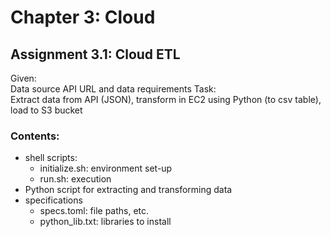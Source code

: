 # Chapter 3: Cloud
## Assignment 3.1: Cloud ETL 
Given: <br> 
Data source API URL and data requirements
Task: <br>
Extract data from API (JSON), transform in EC2 using Python (to csv table), load to S3 bucket

### Contents:
- shell scripts:
    - initialize.sh: environment set-up
    - run.sh: execution
- Python script for extracting and transforming data
- specifications
    - specs.toml: file paths, etc.
    - python_lib.txt: libraries to install
